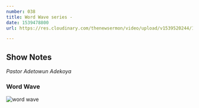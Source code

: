 ```yaml
---
number: 038
title: Word Wave series -
date: 1539478800
url: https://res.cloudinary.com/thenewsermon/video/upload/v1539520244/14.10.2018_-_Pastor_Adetoun_Adekoya-_Word_Wave_II_-_Word_Wave_Series.mp3

---
```


## Show Notes
_Pastor Adetowun Adekoya_

### Word Wave

![word wave](https://res.cloudinary.com/thenewsermon/image/upload/v1543255947/messages/WhatsApp_Image_2018-11-25_at_5.01.20_PM_1.jpg)